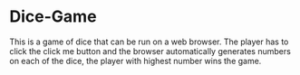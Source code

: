 # Dice-Game
This is a game of dice that can be run on a web browser.
The player has to click the click me button and the browser automatically generates numbers on each of the dice, the player with highest number wins the game.
